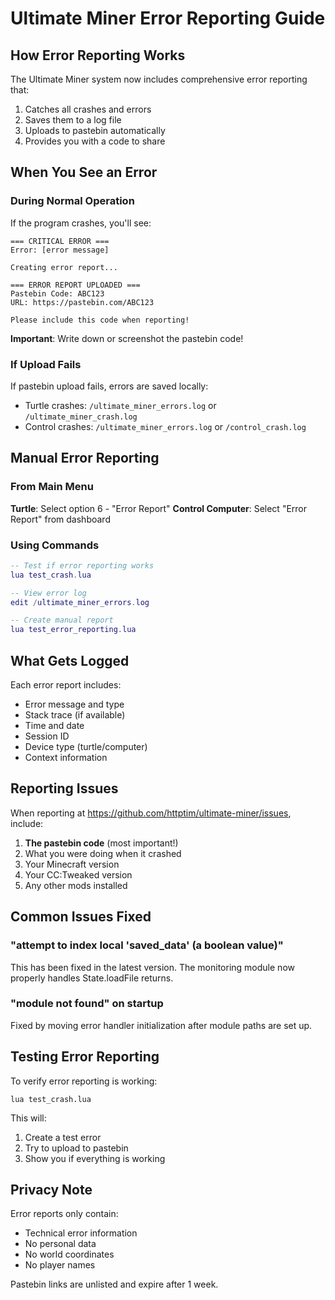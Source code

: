 # Ultimate Miner Error Reporting Guide

## How Error Reporting Works

The Ultimate Miner system now includes comprehensive error reporting that:
1. Catches all crashes and errors
2. Saves them to a log file
3. Uploads to pastebin automatically
4. Provides you with a code to share

## When You See an Error

### During Normal Operation
If the program crashes, you'll see:
```
=== CRITICAL ERROR ===
Error: [error message]

Creating error report...

=== ERROR REPORT UPLOADED ===
Pastebin Code: ABC123
URL: https://pastebin.com/ABC123

Please include this code when reporting!
```

**Important**: Write down or screenshot the pastebin code!

### If Upload Fails
If pastebin upload fails, errors are saved locally:
- Turtle crashes: `/ultimate_miner_errors.log` or `/ultimate_miner_crash.log`
- Control crashes: `/ultimate_miner_errors.log` or `/control_crash.log`

## Manual Error Reporting

### From Main Menu
**Turtle**: Select option 6 - "Error Report"
**Control Computer**: Select "Error Report" from dashboard

### Using Commands
```lua
-- Test if error reporting works
lua test_crash.lua

-- View error log
edit /ultimate_miner_errors.log

-- Create manual report
lua test_error_reporting.lua
```

## What Gets Logged

Each error report includes:
- Error message and type
- Stack trace (if available)
- Time and date
- Session ID
- Device type (turtle/computer)
- Context information

## Reporting Issues

When reporting at https://github.com/httptim/ultimate-miner/issues, include:

1. **The pastebin code** (most important!)
2. What you were doing when it crashed
3. Your Minecraft version
4. Your CC:Tweaked version
5. Any other mods installed

## Common Issues Fixed

### "attempt to index local 'saved_data' (a boolean value)"
This has been fixed in the latest version. The monitoring module now properly handles State.loadFile returns.

### "module not found" on startup
Fixed by moving error handler initialization after module paths are set up.

## Testing Error Reporting

To verify error reporting is working:
```
lua test_crash.lua
```

This will:
1. Create a test error
2. Try to upload to pastebin
3. Show you if everything is working

## Privacy Note

Error reports only contain:
- Technical error information
- No personal data
- No world coordinates
- No player names

Pastebin links are unlisted and expire after 1 week.